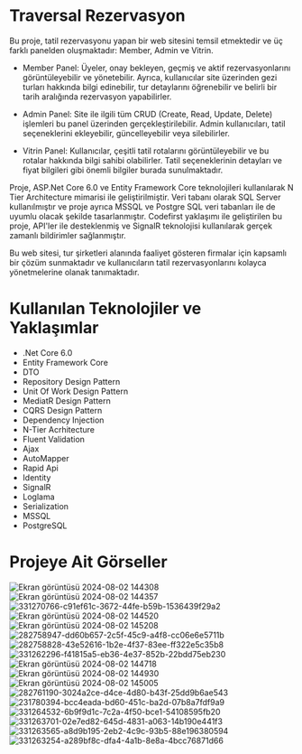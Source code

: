 # Traversal Rezervasyon
Bu proje, tatil rezervasyonu yapan bir web sitesini temsil etmektedir ve üç farklı panelden oluşmaktadır: Member, Admin ve Vitrin.
* Member Panel: Üyeler, onay bekleyen, geçmiş ve aktif rezervasyonlarını görüntüleyebilir ve yönetebilir. Ayrıca, kullanıcılar site üzerinden gezi turları hakkında bilgi edinebilir, tur detaylarını öğrenebilir ve belirli bir tarih aralığında rezervasyon yapabilirler.
* Admin Panel: Site ile ilgili tüm CRUD (Create, Read, Update, Delete) işlemleri bu panel üzerinden gerçekleştirilebilir. Admin kullanıcıları, tatil seçeneklerini ekleyebilir, güncelleyebilir veya silebilirler.
  
* Vitrin Panel: Kullanıcılar, çeşitli tatil rotalarını görüntüleyebilir ve bu rotalar hakkında bilgi sahibi olabilirler. Tatil seçeneklerinin detayları ve fiyat bilgileri gibi önemli bilgiler burada sunulmaktadır.

Proje, ASP.Net Core 6.0 ve Entity Framework Core teknolojileri kullanılarak N Tier Architecture mimarisi ile geliştirilmiştir. Veri tabanı olarak SQL Server kullanılmıştır ve proje ayrıca MSSQL ve Postgre SQL veri tabanları ile de uyumlu olacak şekilde tasarlanmıştır. Codefirst yaklaşımı ile geliştirilen bu proje, API'ler ile desteklenmiş ve SignalR teknolojisi kullanılarak gerçek zamanlı bildirimler sağlanmıştır.

Bu web sitesi, tur şirketleri alanında faaliyet gösteren firmalar için kapsamlı bir çözüm sunmaktadır ve kullanıcıların tatil rezervasyonlarını kolayca yönetmelerine olanak tanımaktadır.

# Kullanılan Teknolojiler ve Yaklaşımlar
* .Net Core 6.0
* Entity Framework Core
* DTO
* Repository Design Pattern
* Unit Of Work Design Pattern
* MediatR Design Pattern
* CQRS Design Pattern
* Dependency Injection
* N-Tier Acrhitecture
* Fluent Validation
* Ajax
* AutoMapper
* Rapid Api
* Identity
* SignalR
* Loglama
* Serialization
* MSSQL
* PostgreSQL

# Projeye Ait Görseller
![Ekran görüntüsü 2024-08-02 144308](https://github.com/user-attachments/assets/d9da4734-4704-4d36-a9bb-8fc8305df295)
![Ekran görüntüsü 2024-08-02 144357](https://github.com/user-attachments/assets/c37aa1d6-0b5c-47c3-85d6-d0ee8c054c71)
![331270766-c91ef61c-3672-44fe-b59b-1536439f29a2](https://github.com/user-attachments/assets/02310065-1515-4203-9fbc-b90149520ee9)
![Ekran görüntüsü 2024-08-02 144520](https://github.com/user-attachments/assets/7a0fb8c7-7562-464e-9f95-c45ee6ed4976)
![Ekran görüntüsü 2024-08-02 145208](https://github.com/user-attachments/assets/7abf3552-e35d-4ffd-a9c4-61f4802ba080)
![282758947-dd60b657-2c5f-45c9-a4f8-cc06e6e5711b](https://github.com/user-attachments/assets/6a2cd535-5f44-4c6c-9aef-c3c1f7374b5a)
![282758828-43e52616-1b2e-4f37-83ee-ff322e5c35b8](https://github.com/user-attachments/assets/07fbe2b9-29b9-4ba5-86a0-7b8cc04b1246)
![331262296-f41815a5-eb36-4e37-852b-22bdd75eb230](https://github.com/user-attachments/assets/b4a0b0bb-0c08-44ad-b696-f46c707a98ad)
![Ekran görüntüsü 2024-08-02 144718](https://github.com/user-attachments/assets/2815cf47-f1c3-496f-ac14-53e4e539330a)
![Ekran görüntüsü 2024-08-02 144930](https://github.com/user-attachments/assets/fa382709-1b3d-46c0-8221-579c4972580a)
![Ekran görüntüsü 2024-08-02 145005](https://github.com/user-attachments/assets/920edf07-dad9-4816-82d1-99bbb1ff1e37)
![282761190-3024a2ce-d4ce-4d80-b43f-25dd9b6ae543](https://github.com/user-attachments/assets/d24e4357-9d4b-4db1-870f-cec6ed9f806d)
![231780394-bcc4eada-bd60-451c-ba2d-07b8a7fdf9a9](https://github.com/user-attachments/assets/f1d4292d-62bb-40ff-9c85-3830c566a904)
![331264532-6b9f9d1c-7c2a-4f50-bce1-54108595fb20](https://github.com/user-attachments/assets/4ab50b76-900e-404b-a730-63a2b993f67c)
![331263701-02e7ed82-645d-4831-a063-14b190e441f3](https://github.com/user-attachments/assets/84437014-ace9-4365-9157-21e26c36e87d)
  ![331263565-a8d9b195-2eb2-4c9c-93b5-88e196380594](https://github.com/user-attachments/assets/847de2b6-d023-4fcf-9548-dffac1fa60f2)
![331263254-a289bf8c-dfa4-4a1b-8e8a-4bcc76871d66](https://github.com/user-attachments/assets/304e8d60-cd01-4221-9f6b-d695c4ff1a94)
